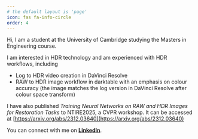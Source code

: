 ```yaml
---
# the default layout is 'page'
icon: fas fa-info-circle
order: 4
---
```


<!-- > Add Markdown syntax content to file `_tabs/about.md`{: .filepath } and it will show up on this page.
{: .prompt-tip } -->


Hi, I am a student at the University of Cambridge studying the Masters in Engineering course.

I am interested in HDR technology and am experienced with HDR workflows, including 
- Log to HDR video creation in DaVinci Resolve
- RAW to HDR image workflow in darktable with an emphasis on colour accuracy (the image matches the log version in DaVinci Resolve after colour space transform)

<!-- I have also worked on implementing PQ HDR PNG screenshots and chroma 4:4:4 screen recordings for QuickRecorder, the only screen recording app on macOS that records in HDR (as of May 2025). I have co-implemented color management in macOS for MLV App, an open source RAW video color grading application. -->

I have also published *Training Neural Networks on RAW and HDR Images for Restoration Tasks* to NTIRE2025, a CVPR workshop. It can be accessed at [https://arxiv.org/abs/2312.03640](https://arxiv.org/abs/2312.03640)


You can connect with me on [**LinkedIn**](https://www.linkedin.com/in/andrew-ke-35058812a/).
